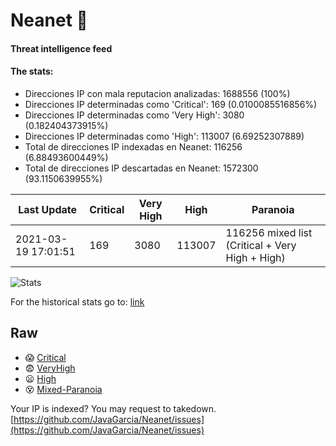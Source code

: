 # Neanet :hocho:
#### Threat intelligence feed
#### The stats:

- Direcciones IP con mala reputacion analizadas: 1688556 (100%)
- Direcciones IP determinadas como 'Critical':  169 (0.0100085516856%)
- Direcciones IP determinadas como 'Very High':  3080 (0.182404373915%)
- Direcciones IP determinadas como 'High':  113007 (6.69252307889)
- Total de direcciones IP indexadas en Neanet:  116256 (6.88493600449%)
- Total de direcciones IP descartadas en Neanet:  1572300 (93.1150639955%)

| Last Update | Critical | Very High | High | Paranoia |
| --- | --- | --- | --- | --- |
| 2021-03-19 17:01:51 | 169 | 3080 | 113007 | 116256 mixed list (Critical + Very High + High)|

![Stats](https://docs.google.com/spreadsheets/d/e/2PACX-1vSnaNMIXVabIpDJjufMlzH7poXnshF3mgd8Is1g9ytUEzVsP5my4Trn8f-xkoLLQ38xpL3HtmUexLo6/pubchart?oid=501124687&format=image)

For the historical stats go to: [link](/stats.csv)
## Raw
- :scream: [Critical](https://raw.githubusercontent.com/JavaGarcia/Neanet/master/blacklists/neanet_critical.txt)
- :fearful: [VeryHigh](https://raw.githubusercontent.com/JavaGarcia/Neanet/master/blacklists/neanet_veryHigh.txtt)
- :frowning: [High](https://raw.githubusercontent.com/JavaGarcia/Neanet/master/blacklists/neanet_high.txt)
- :dizzy_face: [Mixed-Paranoia](https://raw.githubusercontent.com/JavaGarcia/Neanet/master/blacklists/neanet_all.txt)


Your IP is indexed? You may request to takedown. [https://github.com/JavaGarcia/Neanet/issues](https://github.com/JavaGarcia/Neanet/issues)





















































































































































































































































































































































































































































































































































































































































































































































































































































































































































































































































































































































































































































































































































































































































































































































































































































































































































































































































































































































































































































































































































































































































































































































































































































































































































































































































































































































































































































































































































































































































































































































































































































































































































































































































































































































































































































































































































































































































































































































































































































































































































































































































































































































































































































































































































































































































































































































































































































































































































































































































































































































































